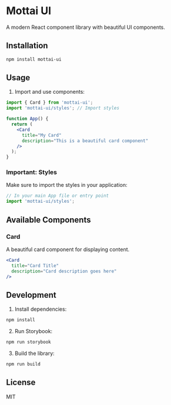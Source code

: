 # Mottai UI

A modern React component library with beautiful UI components.

## Installation

```bash
npm install mottai-ui
```

## Usage

1. Import and use components:

```jsx
import { Card } from 'mottai-ui';
import 'mottai-ui/styles'; // Import styles

function App() {
  return (
    <Card 
      title="My Card" 
      description="This is a beautiful card component" 
    />
  );
}
```

### Important: Styles

Make sure to import the styles in your application:

```jsx
// In your main App file or entry point
import 'mottai-ui/styles';
```

## Available Components

### Card

A beautiful card component for displaying content.

```jsx
<Card 
  title="Card Title" 
  description="Card description goes here" 
/>
```

## Development

1. Install dependencies:
```bash
npm install
```

2. Run Storybook:
```bash
npm run storybook
```

3. Build the library:
```bash
npm run build
```

## License

MIT

